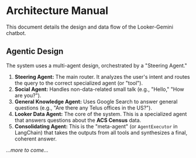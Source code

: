 # Architecture Manual
This document details the design and data flow of the Looker-Gemini chatbot.

## Agentic Design
The system uses a multi-agent design, orchestrated by a "Steering Agent."

1.  **Steering Agent:** The main router. It analyzes the user's intent and routes the query to the correct specialized agent (or "tool").
2.  **Social Agent:** Handles non-data-related small talk (e.g., "Hello," "How are you?").
3.  **General Knowledge Agent:** Uses Google Search to answer general questions (e.g., "Are there any Telus offices in the US?").
4.  **Looker Data Agent:** The core of the system. This is a specialized agent that answers questions about the **ACS Census** data.
5.  **Consolidating Agent:** This is the "meta-agent" (or `AgentExecutor` in LangChain) that takes the outputs from all tools and synthesizes a final, coherent answer.

*...more to come...*
